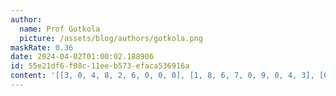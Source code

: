 ```yaml
---
author:
  name: Prof Gotkola
  picture: /assets/blog/authors/gotkola.png
maskRate: 0.36
date: 2024-04-02T01:00:02.188906
id: 55e21df6-f08c-11ee-b573-efaca536916a
content: '[[3, 0, 4, 8, 2, 6, 0, 0, 0], [1, 8, 6, 7, 0, 9, 0, 4, 3], [0, 0, 0, 4, 0, 0, 6, 8, 0], [8, 6, 1, 3, 9, 7, 0, 2, 4], [2, 5, 3, 1, 0, 8, 7, 0, 6], [9, 4, 0, 0, 0, 0, 8, 3, 0], [5, 3, 2, 0, 8, 0, 9, 1, 0], [6, 1, 8, 0, 7, 3, 4, 0, 0], [4, 0, 0, 2, 1, 0, 3, 6, 8]]'
---
```


